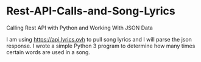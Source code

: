 # Rest-API-Calls-and-Song-Lyrics
Calling Rest API with Python and Working With JSON Data

I am using https://api.lyrics.ovh to pull song lyrics and I will parse the json response.
I wrote a simple Python 3 program to determine how many times certain words are used in a song.
